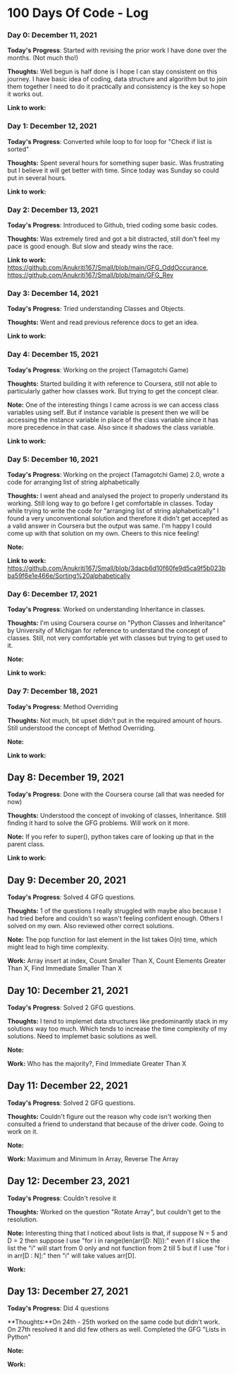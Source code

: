 # 100 Days Of Code - Log

### Day 0: December 11, 2021 

**Today's Progress**: Started with revising the prior work I have done over the months. (Not much tho!)

**Thoughts:** Well begun is half done is I hope I can stay consistent on this journey. I have basic idea of coding, data structure and algorithm but to join them together I need to do it practically and consistency is the key so hope it works out.

**Link to work:**

### Day 1: December 12, 2021 

**Today's Progress**: Converted while loop to for loop for "Check if list is sorted"

**Thoughts:** Spent several hours for something super basic. Was frustrating but I believe it will get better with time. Since today was Sunday so could put in several hours.

**Link to work:** 

### Day 2: December 13, 2021 

**Today's Progress**: Introduced to Github, tried coding some basic codes.

**Thoughts:** Was extremely tired and got a bit distracted, still don't feel my pace is good enough. But slow and steady wins the race.

**Link to work:** https://github.com/Anukriti167/Small/blob/main/GFG_OddOccurance, https://github.com/Anukriti167/Small/blob/main/GFG_Rev

### Day 3: December 14, 2021 

**Today's Progress**: Tried understanding Classes and Objects.

**Thoughts:** Went and read previous reference docs to get an idea. 

**Link to work:** 

### Day 4: December 15, 2021 

**Today's Progress**: Working on the project (Tamagotchi Game)

**Thoughts:** Started building it with reference to Coursera, still not able to particularly gather how classes work. But trying to get the concept clear. 

**Note:** One of the interesting things I came across is we can access class variables using self. But if instance variable is present then we will be accessing the instance variable in place of the class variable since it has more precedence in that case. Also since it shadows the class variable.
  
**Link to work:** 

### Day 5: December 16, 2021 

**Today's Progress**: Working on the project (Tamagotchi Game) 2.0, wrote a code for arranging list of string alphabetically 

**Thoughts:** I went ahead and analysed the project to properly understand its working. Still long way to go before I get comfortable in classes. Today while trying to write the code for "arranging list of string alphabetically" I found a very unconventional solution and therefore it didn't get accepted as a valid answer in Coursera but the output was same. I'm happy I could come up with that solution on my own. Cheers to this nice feeling! 

**Note:** 

**Link to work:** https://github.com/Anukriti167/Small/blob/3dacb6d10f60fe9d5ca9f5b023bba59f6e1e466e/Sorting%20alphabetically

### Day 6: December 17, 2021 

**Today's Progress**: Worked on understanding Inheritance in classes.

**Thoughts:** I'm using Coursera course on "Python Classes and Inheritance" by University of Michigan for reference to understand the concept of classes. Still, not very comfortable yet with classes but trying to get used to it.

**Note:** 

**Link to work:** 

### Day 7: December 18, 2021 

**Today's Progress**: Method Overriding

**Thoughts:** Not much, bit upset didn't put in the required amount of hours. Still understood the concept of Method Overriding.

**Note:** 

**Link to work:** 

## Day 8: December 19, 2021 

**Today's Progress**: Done with the Coursera course (all that was needed for now)

**Thoughts:** Understood the concept of invoking of classes, Inheritance. Still finding it hard to solve the GFG problems. Will work on it more.  

**Note:** If you refer to super(), python takes care of looking up that in the parent class.

**Link to work:** 

## Day 9: December 20, 2021 

**Today's Progress**: Solved 4 GFG questions.

**Thoughts:** 1 of the questions I really struggled with maybe also because I had tried before and couldn't so wasn't feeling confident enough. Others I solved on my own. Also reviewed other correct solutions.

**Note:** The pop function for last element in the list takes O(n) time, which might lead to high time complexity.

**Work:** Array insert at index, Count Smaller Than X, Count Elements Greater Than X, Find Immediate Smaller Than X

## Day 10: December 21, 2021 

**Today's Progress**: Solved 2 GFG questions.

**Thoughts:** I tend to implemet data structures like predominantly stack in my solutions way too much. Which tends to increase the time complexity of my solutions. Need to implemet basic solutions as well.

**Note:** 

**Work:** Who has the majority?, Find Immediate Greater Than X

## Day 11: December 22, 2021 

**Today's Progress**: Solved 2 GFG questions.

**Thoughts:** Couldn't figure out the reason why code isn't working then consulted a friend to understand that because of the driver code. Going to work on it.

**Note:** 

**Work:** Maximum and Minimum In Array, Reverse The Array

## Day 12: December 23, 2021 

**Today's Progress**: Couldn't resolve it

**Thoughts:** Worked on the question "Rotate Array", but couldn't get to the resolution.

**Note:** Interesting thing that I noticed about lists is that, if suppose N = 5 and D = 2 then suppose I use "for i in range(len(arr[D: N])):" even if I slice the list the "i" will start from 0 only and not function from 2 till 5 but if I use "for i in arr[D : N]:" then "i" will take values arr[D].  

**Work:** 

## Day 13: December 27, 2021 

**Today's Progress**: Did 4 questions 

**Thoughts:**On 24th - 25th worked on the same code but didn't work. On 27th resolved it and did few others as well. Completed the GFG "Lists in Python"

**Note:**

**Work:** 
